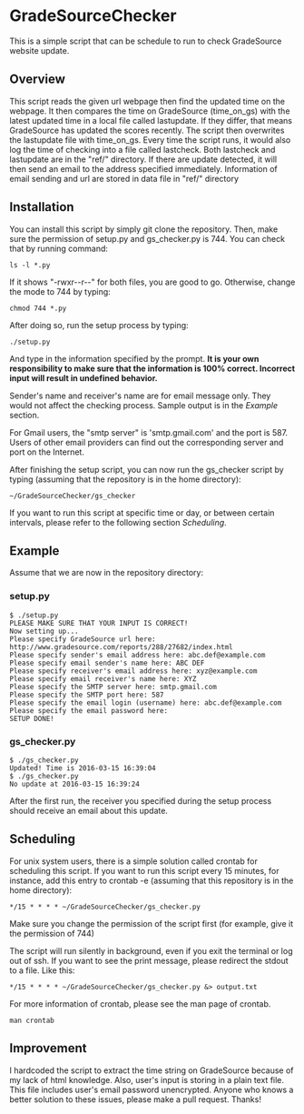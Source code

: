 # GradeSourceChecker
This is a simple script that can be schedule to run to check GradeSource website update. 

## Overview
This script reads the given url webpage then find the updated time on the webpage. It then compares the time on GradeSource (time_on_gs) with the latest updated time in a local file called lastupdate. If they differ, that means GradeSource has updated the scores recently. The script then overwrites the lastupdate file with time_on_gs. Every time the script runs, it would also log the time of checking into a file called lastcheck. Both lastcheck and lastupdate are in the "ref/" directory. If there are update detected, it will then send an email to the address specified immediately. Information of email sending and url are stored in data file in "ref/" directory

## Installation
You can install this script by simply git clone the repository. Then, make sure the permission of setup.py and gs_checker.py is 744. You can check that by running command:

	ls -l *.py
If it shows "-rwxr--r--" for both files, you are good to go. Otherwise, change the mode to 744 by typing:

	chmod 744 *.py
After doing so, run the setup process by typing:

	./setup.py
And type in the information specified by the prompt. **It is your own responsibility to make sure that the information is 100% correct. Incorrect input will result in undefined behavior.**

Sender's name and receiver's name are for email message only. They would not affect the checking process. Sample output is in the *Example* section.

For Gmail users, the "smtp server" is 'smtp.gmail.com' and the port is 587. Users of other email providers can find out the corresponding server and port on the Internet.

After finishing the setup script, you can now run the gs_checker script by typing (assuming that the repository is in the home directory):

	~/GradeSourceChecker/gs_checker

If you want to run this script at specific time or day, or between certain intervals, please refer to the following section *Scheduling*.

## Example
Assume that we are now in the repository directory:

### setup.py
	$ ./setup.py
	PLEASE MAKE SURE THAT YOUR INPUT IS CORRECT!
	Now setting up...
	Please specify GradeSource url here: http://www.gradesource.com/reports/288/27682/index.html
	Please specify sender's email address here: abc.def@example.com
	Please specify email sender's name here: ABC DEF
	Please specify receiver's email address here: xyz@example.com
	Please specify email receiver's name here: XYZ
	Please specify the SMTP server here: smtp.gmail.com
	Please specify the SMTP port here: 587
	Please specify the email login (username) here: abc.def@example.com
	Please specify the email password here:
	SETUP DONE!

### gs_checker.py
	$ ./gs_checker.py
	Updated! Time is 2016-03-15 16:39:04
	$ ./gs_checker.py
	No update at 2016-03-15 16:39:24
After the first run, the receiver you specified during the setup process should receive an email about this update. 

## Scheduling
For unix system users, there is a simple solution called crontab for scheduling this script. If you want to run this script every 15 minutes, for instance, add this entry to crontab -e (assuming that this repository is in the home directory):
	
	*/15 * * * * ~/GradeSourceChecker/gs_checker.py 

Make sure you change the permission of the script first (for example, give it the permission of 744)

The script will run silently in background, even if you exit the terminal or log out of ssh. If you want to see the print message, please redirect the stdout to a file. Like this:

	*/15 * * * * ~/GradeSourceChecker/gs_checker.py &> output.txt
	
For more information of crontab, please see the man page of crontab.

	man crontab

## Improvement
I hardcoded the script to extract the time string on GradeSource because of my lack of html knowledge. Also, user's input is storing in a plain text file. This file includes user's email password unencrypted. Anyone who knows a better solution to these issues, please make a pull request. Thanks! 

